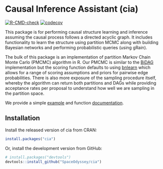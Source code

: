 
# Causal Inference Assistant (cia)

<!-- badges: start -->

[![R-CMD-check](https://github.com/SpaceOdyssey/cia/actions/workflows/R-CMD-check.yaml/badge.svg)](https://github.com/SpaceOdyssey/cia/actions/workflows/R-CMD-check.yaml)
[![codecov](https://codecov.io/github/SpaceOdyssey/cia/graph/badge.svg?token=NELX4A88RT)](https://app.codecov.io/github/SpaceOdyssey/cia)
<!-- badges: end -->

This package is for performing causal structure learning and inference
assuming the causal process follows a directed acyclic graph. It
includes functionality to learn the structure using partition MCMC along
with building Bayesian networks and performing probabilistic queries
(using gRain).

The bulk of this package is an implementation of partition Markov Chain
Monte Carlo (PMCMC) algorithm in R. Our PMCMC is similar to the
[BiDAG](https://cran.r-project.org/web/packages/BiDAG/index.html)
implementation but the scoring function defaults to using
[bnlearn](https://www.bnlearn.com/) which allows for a range of scoring
assumptions and priors for pairwise edge probabilities. There is also more
exposure of the sampling procedure itself, whereby the algorithm can return
both partitions and DAGs while providing acceptance rates per proposal to
understand how well we are sampling in the partition space.

We provide a simple
[example](https://spaceodyssey.github.io/cia/articles/three_node_example.html)
and function
[documentation](https://spaceodyssey.github.io/cia/reference/index.html).

## Installation

Install the released version of cia from CRAN:

``` r
install.packages("cia")
```

Or, install the development version from GitHub:

``` r
# install.packages("devtools")
devtools::install_github("SpaceOdyssey/cia")
```
